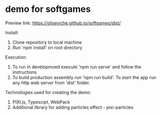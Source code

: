# demo for softgames

Preview link: https://oliseviche.github.io/softgames/dist/

Install:
1. Clone repository to local machine
2. Run 'npm install' on root directory

Execution:
1. To run in developmoed execute 'npm run serve' and follow the instructions
2. To build production assembly run 'npm run build'. To start the app run any http web server from 'dist' folder.

Technologies used for creating the demo: 
1. PIXI.js, Typescipt, WebPack
2. Additional library for adding particles effect - pixi-particles
